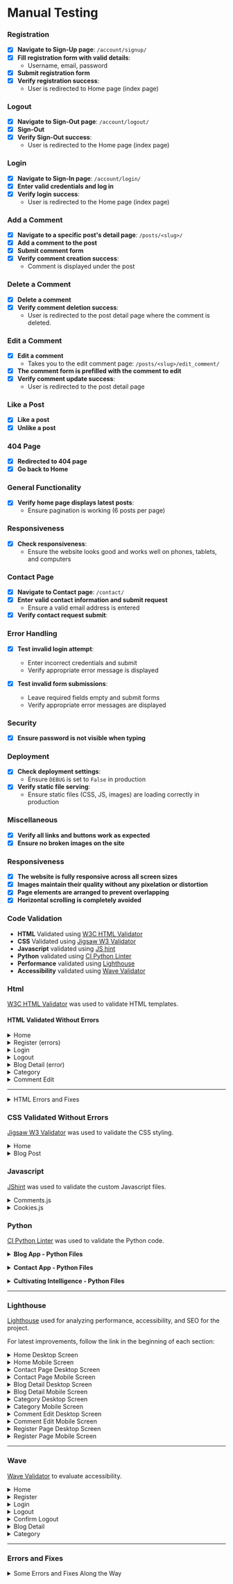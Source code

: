 # Manual Testing

### Registration
- [X] **Navigate to Sign-Up page**: `/account/signup/`
- [X] **Fill registration form with valid details**: 
  - Username, email, password
- [X] **Submit registration form**
- [X] **Verify registration success**:
  - User is redirected to Home page (index page)

### Logout
- [X] **Navigate to Sign-Out page**: `/account/logout/`
- [X] **Sign-Out**
- [X] **Verify Sign-Out success**:
  - User is redirected to the Home page (index page)

### Login
- [X] **Navigate to Sign-In page**: `/account/login/`
- [X] **Enter valid credentials and log in**
- [X] **Verify login success**:
  - User is redirected to the Home page (index page)

### Add a Comment
- [X] **Navigate to a specific post's detail page**: `/posts/<slug>/`
- [X] **Add a comment to the post**
- [X] **Submit comment form**
- [X] **Verify comment creation success**:
  - Comment is displayed under the post

### Delete a Comment
- [X] **Delete a comment**
- [X] **Verify comment deletion success**:
  - User is redirected to the post detail page where the comment is deleted.

### Edit a Comment
- [X] **Edit a comment**
  - Takes you to the edit comment page: `/posts/<slug>/edit_comment/`
- [X] **The comment form is prefilled with the comment to edit**
- [X] **Verify comment update success**:
  - User is redirected to the post detail page

### Like a Post
- [X] **Like a post**
- [X] **Unlike a post**

### 404 Page
- [X] **Redirected to 404 page**
- [X] **Go back to Home**

### General Functionality
- [X] **Verify home page displays latest posts**:
  - Ensure pagination is working (6 posts per page)

### Responsiveness
- [X] **Check responsiveness**:
  - Ensure the website looks good and works well on phones, tablets, and computers

### Contact Page
- [X] **Navigate to Contact page**: `/contact/`
- [X] **Enter valid contact information and submit request**
  - Ensure a valid email address is entered
- [X] **Verify contact request submit**:

### Error Handling
- [X] **Test invalid login attempt**:
  - Enter incorrect credentials and submit
  - Verify appropriate error message is displayed

- [X] **Test invalid form submissions**:
  - Leave required fields empty and submit forms
  - Verify appropriate error messages are displayed

### Security
- [X] **Ensure password is not visible when typing**

### Deployment
- [X] **Check deployment settings**:
  - Ensure `DEBUG` is set to `False` in production
- [X] **Verify static file serving**:
  - Ensure static files (CSS, JS, images) are loading correctly in production

### Miscellaneous
- [X] **Verify all links and buttons work as expected**
- [X] **Ensure no broken images on the site**

### Responsiveness
- [X] **The website is fully responsive across all screen sizes**
- [X] **Images maintain their quality without any pixelation or distortion**
- [X] **Page elements are arranged to prevent overlapping**
- [X] **Horizontal scrolling is completely avoided**

### Code Validation

- **HTML** Validated using [W3C HTML Validator](https://validator.w3.org/)
- **CSS** Validated using [Jigsaw W3 Validator](https://jigsaw.w3.org/css-validator/)
- **Javascript** validated using [JS hint](https://jshint.com)
- **Python** validated using [CI Python Linter](https://pep8ci.herokuapp.com/)
- **Performance** validated using [Lighthouse](https://developers.google.com/web/tools/lighthouse/)
- **Accessibility** validated using [Wave Validator](https://wave.webaim.org/) 

### Html
[W3C HTML Validator](https://validator.w3.org/) was used to validate HTML templates.

#### HTML Validated Without Errors

<details><summary>Home</summary>
<img src="images/validation/home-html-valid.png" width="800">
</details>

<details><summary>Register (errors)</summary>
Unsolved errors in Django signup template:
<img src="images/validation/signup-html-error.png" width="800">
</details>

<details><summary>Login</summary>
<img src="images/validation/login-html-valid.png" width="800">
</details>

<details><summary>Logout</summary>
<img src="images/validation/logout-html-valid.png" width="800">
</details>

<details><summary>Blog Detail (error)</summary>
Unsolved error in Django admin add post: 
<img src="images/validation/blog-detail-html-error.png" width="800">
![Blog Detail Error](images/validation/blog-detail-html-error2.png)
</details>

<details><summary>Category</summary>
<img src="images/validation/category-html-valid.png" width="800">
</details>

<details><summary>Comment Edit</summary>
<img src="images/validation/comment_edit_html.png" width="800">
</details>

---

<details><summary>HTML Errors and Fixes</summary>
<img src="images/validation/html_errors.png" width="800">
</details>

### CSS Validated Without Errors
[Jigsaw W3 Validator](https://jigsaw.w3.org/css-validator/) was used to validate the CSS styling.

<details><summary>Home</summary>
<img src="images/validation/css-home-valid.png" width="800">
</details>

<details><summary>Blog Post</summary>
<img src="images/validation/css-blog-detail-valid.png" width="800">
</details>

### Javascript
[JShint](https://jshint.com/) was used to validate the custom Javascript files.

<details><summary>Comments.js</summary>
<img src="images/validation/comments-js-valid.png" width="800">
</details>

<details><summary>Cookies.js</summary>
<img src="images/validation/js-cookies-valid.png" width="800">
</details>

### Python
[CI Python Linter](https://pep8ci.herokuapp.com/) was used to validate the Python code.

**<details><summary>Blog App - Python Files</summary>**
<img src="images/validation/blog_python_validation.png" width="800">
</details>

**<details><summary>Contact App - Python Files</summary>**
<img src="images/validation/contact_python_validation.png" width="800">
</details>

**<details><summary>Cultivating Intelligence - Python Files</summary>**
<img src="images/validation/cultivating_intelligence_python_validation.png" width="800">
</details>

---

### Lighthouse

[Lighthouse](https://developers.google.com/web/tools/lighthouse/) used for analyzing performance, accessibility, and SEO for the project. 

For latest improvements, follow the link in the beginning of each section:

<details><summary>Home Desktop Screen</summary>

[Home Desktop Screen](https://pagespeed.web.dev/analysis/https-cultivating-intelligence-1ead7384db49-herokuapp-com/5wce22rjex?form_factor=desktop&category=performance&category=accessibility&category=best-practices&category=seo&hl=sv&utm_source=lh-chrome-ext) 
<img src="images/validation/lighthouse-home-desk.png" width="800">
</details>

<details><summary>Home Mobile Screen</summary>

[Home Mobile Screen](https://pagespeed.web.dev/analysis/https-cultivating-intelligence-1ead7384db49-herokuapp-com/5wce22rjex?form_factor=mobile&category=performance&category=accessibility&category=best-practices&category=seo&hl=sv&utm_source=lh-chrome-ext)
<img src="images/validation/lighthouse-home-mob.png" width="800">
</details>

<details><summary>Contact Page Desktop Screen</summary>

[Contact Desktop Screen](https://pagespeed.web.dev/analysis/https-cultivating-intelligence-1ead7384db49-herokuapp-com-contact-contact/vaxw748m9x?form_factor=desktop&category=performance&category=accessibility&category=best-practices&category=seo&hl=sv&utm_source=lh-chrome-ext)
<img src="images/validation/lighthouse-contact-desk.png" width="800">
</details>

<details><summary>Contact Page Mobile Screen</summary>

[Contact Mobile Screen](https://pagespeed.web.dev/analysis/https-cultivating-intelligence-1ead7384db49-herokuapp-com-contact-contact/vaxw748m9x?form_factor=mobile&category=performance&category=accessibility&category=best-practices&category=seo&hl=sv&utm_source=lh-chrome-ext)
<img src="images/validation/lighthouse-contact-mob.png" width="800">
</details>

<details><summary>Blog Detail Desktop Screen</summary>

[Blog Detail Desktop Screen](https://pagespeed.web.dev/analysis/https-cultivating-intelligence-1ead7384db49-herokuapp-com-sensory-friendly-spaces/oaxyoxkz03?form_factor=desktop&category=performance&category=accessibility&category=best-practices&category=seo&hl=sv&utm_source=lh-chrome-ext)
<img src="images/validation/add_alt_attribute.png" width="800"> 
</details>

<details><summary>Blog Detail Mobile Screen</summary>

[Blog Detail Mobile Screen](https://pagespeed.web.dev/analysis/https-cultivating-intelligence-1ead7384db49-herokuapp-com-sensory-friendly-spaces/oaxyoxkz03?form_factor=mobile&category=performance&category=accessibility&category=best-practices&category=seo&hl=sv&utm_source=lh-chrome-ext)
<img src="images/validation/lighthouse-blog-detail-mob.png" width="800">
</details>

<details><summary>Category Desktop Screen</summary>

[Category Desktop Screen](https://pagespeed.web.dev/analysis/https-cultivating-intelligence-1ead7384db49-herokuapp-com-category-Workplace%20Strategies/ehokhlzwbe?form_factor=desktop&category=performance&category=accessibility&category=best-practices&category=seo&hl=sv&utm_source=lh-chrome-ext)
<img src="images/validation/lighthouse-category-desk.png" width="800">
</details>

<details><summary>Category Mobile Screen</summary>

[Category Mobile Screen](https://pagespeed.web.dev/analysis/https-cultivating-intelligence-1ead7384db49-herokuapp-com-category-Workplace%20Strategies/ehokhlzwbe?form_factor=mobile&category=performance&category=accessibility&category=best-practices&category=seo&hl=sv&utm_source=lh-chrome-ext)
<img src="images/validation/lighthouse-category-mob.png" width="800">
</details>

<details><summary>Comment Edit Desktop Screen</summary>

[Comment Edit Desktop Screen](https://pagespeed.web.dev/analysis/https-cultivating-intelligence-1ead7384db49-herokuapp-com-adhd-always-deeply-highly-dedicated-edit_comment-127/o50n6hpg0o?use_original_url=true&hl=sv&form_factor=desktop)
<img src="images/validation/lighthouse-comment-edit-desk.png" width="800">
</details>

<details><summary>Comment Edit Mobile Screen</summary>

[Comment Edit Mobile Screen](https://pagespeed.web.dev/analysis/https-cultivating-intelligence-1ead7384db49-herokuapp-com-adhd-always-deeply-highly-dedicated-edit_comment-127/o50n6hpg0o?use_original_url=true&hl=sv&form_factor=mobile)
<img src="images/validation/lighthouse-comment-edit-mob.png" width="800">
</details>

<details><summary>Register Page Desktop Screen</summary>

[Register Page Desktop Screen](https://pagespeed.web.dev/analysis/https-cultivating-intelligence-1ead7384db49-herokuapp-com-accounts-signup/p39w03m9g3?form_factor=desktop&category=performance&category=accessibility&category=best-practices&category=seo&hl=sv&utm_source=lh-chrome-ext)
<img src="images/validation/lighthouse-register-desk.png" width="800">
</details>

<details><summary>Register Page Mobile Screen</summary>

[Register Page Mobile Screen](https://pagespeed.web.dev/analysis/https-cultivating-intelligence-1ead7384db49-herokuapp-com-accounts-signup/p39w03m9g3?form_factor=mobile&category=performance&category=accessibility&category=best-practices&category=seo&hl=sv&utm_source=lh-chrome-ext)
<img src="images/validation/lighthouse-register-mob.png" width="800">
</details>

---

### Wave
[Wave Validator](https://wave.webaim.org/) to evaluate accessibility.

<details><summary>Home</summary>
<img src="images/validation/home-pg.png" width="800" height="1200">
</details>

<details><summary>Register</summary>
<img src="images/validation/register-pg.png" width="800" height="1200">
</details>

<details><summary>Login</summary>
<img src="images/validation/login-pg.png" width="800" height="1200">
</details>

<details><summary>Logout</summary>
<img src="images/validation/wave/logout-pg.png" width="800" height="1200">
</details>

<details><summary>Confirm Logout</summary>
<img src="images/validation/wave/logout-pg.png" width="800" height="1200">
</details>

<details><summary>Blog Detail</summary>
<img src="images/validation/wave/blog-detail.png" width="800">
</details>

<details><summary>Category</summary>
<img src="images/validation/category.png" width="800">
</details>

---

### Errors and Fixes

<details><summary>Some Errors and Fixes Along the Way</summary>
<img src="images/validation/errors_fixes.png" width="800">
</details>

